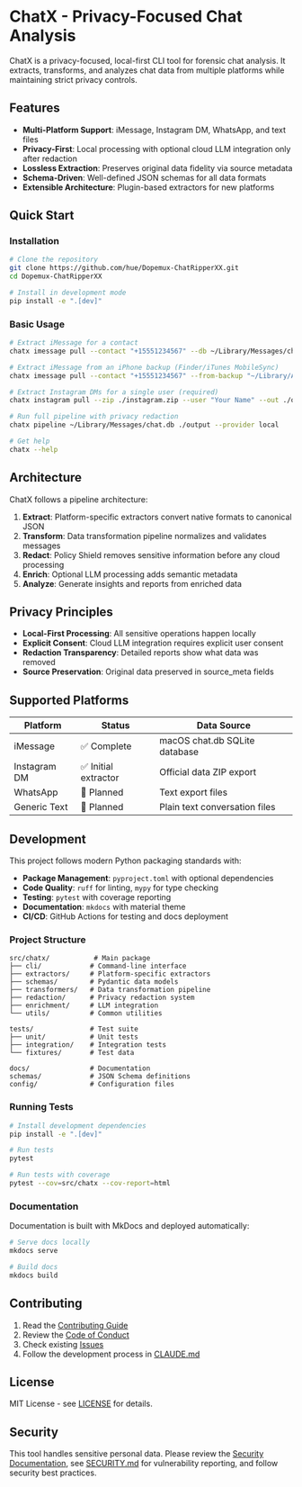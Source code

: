 # ChatX - Privacy-Focused Chat Analysis

ChatX is a privacy-focused, local-first CLI tool for forensic chat analysis. It extracts, transforms, and analyzes chat data from multiple platforms while maintaining strict privacy controls.

## Features

- **Multi-Platform Support**: iMessage, Instagram DM, WhatsApp, and text files
- **Privacy-First**: Local processing with optional cloud LLM integration only after redaction  
- **Lossless Extraction**: Preserves original data fidelity via source metadata
- **Schema-Driven**: Well-defined JSON schemas for all data formats
- **Extensible Architecture**: Plugin-based extractors for new platforms

## Quick Start

### Installation

```bash
# Clone the repository
git clone https://github.com/hue/Dopemux-ChatRipperXX.git
cd Dopemux-ChatRipperXX

# Install in development mode
pip install -e ".[dev]"
```

### Basic Usage

```bash
# Extract iMessage for a contact
chatx imessage pull --contact "+15551234567" --db ~/Library/Messages/chat.db --out ./out

# Extract iMessage from an iPhone backup (Finder/iTunes MobileSync)
chatx imessage pull --contact "+15551234567" --from-backup "~/Library/Application Support/MobileSync/Backup/<UDID>" --out ./out

# Extract Instagram DMs for a single user (required)
chatx instagram pull --zip ./instagram.zip --user "Your Name" --out ./out

# Run full pipeline with privacy redaction
chatx pipeline ~/Library/Messages/chat.db ./output --provider local

# Get help
chatx --help
```

## Architecture

ChatX follows a pipeline architecture:

1. **Extract**: Platform-specific extractors convert native formats to canonical JSON
2. **Transform**: Data transformation pipeline normalizes and validates messages  
3. **Redact**: Policy Shield removes sensitive information before any cloud processing
4. **Enrich**: Optional LLM processing adds semantic metadata
5. **Analyze**: Generate insights and reports from enriched data

## Privacy Principles

- **Local-First Processing**: All sensitive operations happen locally
- **Explicit Consent**: Cloud LLM integration requires explicit user consent
- **Redaction Transparency**: Detailed reports show what data was removed
- **Source Preservation**: Original data preserved in source_meta fields

## Supported Platforms

| Platform | Status | Data Source |
|----------|--------|-------------|
| iMessage | ✅ Complete | macOS chat.db SQLite database |
| Instagram DM | ✅ Initial extractor | Official data ZIP export |
| WhatsApp | 🚧 Planned | Text export files |
| Generic Text | 🚧 Planned | Plain text conversation files |

## Development

This project follows modern Python packaging standards with:

- **Package Management**: `pyproject.toml` with optional dependencies
- **Code Quality**: `ruff` for linting, `mypy` for type checking
- **Testing**: `pytest` with coverage reporting
- **Documentation**: `mkdocs` with material theme
- **CI/CD**: GitHub Actions for testing and docs deployment

### Project Structure

```
src/chatx/           # Main package
├── cli/            # Command-line interface
├── extractors/     # Platform-specific extractors  
├── schemas/        # Pydantic data models
├── transformers/   # Data transformation pipeline
├── redaction/      # Privacy redaction system
├── enrichment/     # LLM integration
└── utils/          # Common utilities

tests/              # Test suite
├── unit/           # Unit tests
├── integration/    # Integration tests  
└── fixtures/       # Test data

docs/               # Documentation
schemas/            # JSON Schema definitions
config/             # Configuration files
```

### Running Tests

```bash
# Install development dependencies
pip install -e ".[dev]"

# Run tests
pytest

# Run tests with coverage
pytest --cov=src/chatx --cov-report=html
```

### Documentation

Documentation is built with MkDocs and deployed automatically:

```bash
# Serve docs locally  
mkdocs serve

# Build docs
mkdocs build
```

## Contributing

1. Read the [Contributing Guide](docs/CONTRIBUTING.md)
2. Review the [Code of Conduct](CODE_OF_CONDUCT.md)
3. Check existing [Issues](https://github.com/hue/Dopemux-ChatRipperXX/issues)
4. Follow the development process in [CLAUDE.md](CLAUDE.md)

## License

MIT License - see [LICENSE](LICENSE) for details.

## Security

This tool handles sensitive personal data. Please review the [Security Documentation](docs/CR-XactXtract/PROJECT_DESIGN_FILES/SECURITY_THREAT_MODEL.md), see [SECURITY.md](SECURITY.md) for vulnerability reporting, and follow security best practices.
